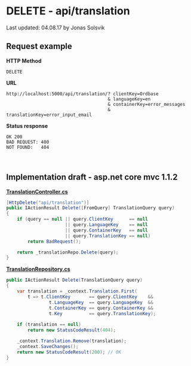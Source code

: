 # DELETE - api/translation

Last updated: 04.08.17 by Jonas Solsvik


## Request example 

**HTTP Method**
```
DELETE
```

**URL**
```url
http://localhost:5000/api/translation/? clientKey=Ordbase 
                                      & languageKey=en
                                      & containerKey=error_messages 
                                      & translationKey=error_input_email
``` 

**Status response**
```
OK 200
BAD REQUEST: 400
NOT FOUND:   404
```


<br>

## Implementation draft - asp.net core mvc 1.1.2


[**TranslationController.cs**](/controllers/TranslationController.cs)
```cs
[HttpDelete("api/translation")]
public IActionResult Delete([FromQuery] TranslationQuery query)
{
    if (query == null || query.ClientKey      == null
                      || query.LanguageKey    == null
                      || query.ContainerKey   == null
                      || query.TranslationKey == null)
        return BadRequest();

    return _translationRepo.Delete(query);
}
```

[**TranslationRepository.cs**](/repositories/TranslationRepository.cs)
```cs
public IActionResult Delete(TranslationQuery query) 
{   
    var translation = _context.Translation.First(
        t => t.ClientKey       == query.ClientKey    &&
                t.LanguageKey  == query.LanguageKey  &&
                t.ContainerKey == query.ContainerKey &&
                t.Key          == query.TranslationKey);    
    
    if (translation == null)
        return new StatusCodeResult(404);

    _context.Translation.Remove(translation);
    _context.SaveChanges();
    return new StatusCodeResult(200); // OK
}

```